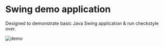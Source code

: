 # Swing demo application

Designed to demonstrate basic Java Swing application & run checkstyle over.

![demo](https://i.imgur.com/3eN1b4S.png)
